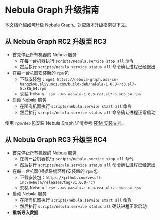 # Nebula Graph 升级指南

本文档介绍如何升级 Nebula Graph。对应版本升级指南见下文。

## 从 Nebula Graph RC2 升级至 RC3

- 首先停止所有机器的 Nebula 服务
  - 在每一台机器执行 `scripts/nebula.service stop all` 命令
  - 然后执行 `scripts/nebula.service status all` 命令确认进程已经退出
- 在每一台机器安装新的 `rpm` 包
  - 下载安装包：`wget https://nebula-graph.oss-cn-hangzhou.aliyuncs.com/build-deb/nebula-1.0.0-rc3.el7-5.x86_64.rpm`
  - 安装 Nebula：`rpm -Uvh nebula-1.0.0-rc3.el7-5.x86_64.rpm`
- 启动 Nebula 服务
  - 在所有机器执行 `scripts/nebula.service start all` 命令
  - 然后执行 `scripts/nebula.service status all` 命令确认进程正常启动

使用 `rpm/deb` 包安装 Nebula Graph 详情参考 [RPM 安装文档](../../3.build-develop-and-administration/3.deploy-and-administrations/deployment/install-with-rpm-deb.md)。

## 从 Nebula Graph RC3 升级至 RC4

- 首先停止所有机器的 Nebula 服务
  - 在每一台机器执行 `scripts/nebula.service stop all` 命令
  - 然后执行 `scripts/nebula.service status all` 命令确认进程已经退出
- 在每一台机器(根据系统环境)安装新的 `rpm` 包
  - 下载安装包：`https://github.com/vesoft-inc/nebula/releases/tag/v1.0.0-rc4`
  - 安装 Nebula：`rpm -Uvh nebula-1.0.0-rc4.el7-5.x86_64.rpm`
- 启动 Nebula 服务
  - 在所有机器执行 `scripts/nebula.service start all` 命令
  - 然后执行 `scripts/nebula.service status all` 确认进程正常启动
- **重新导入数据**
